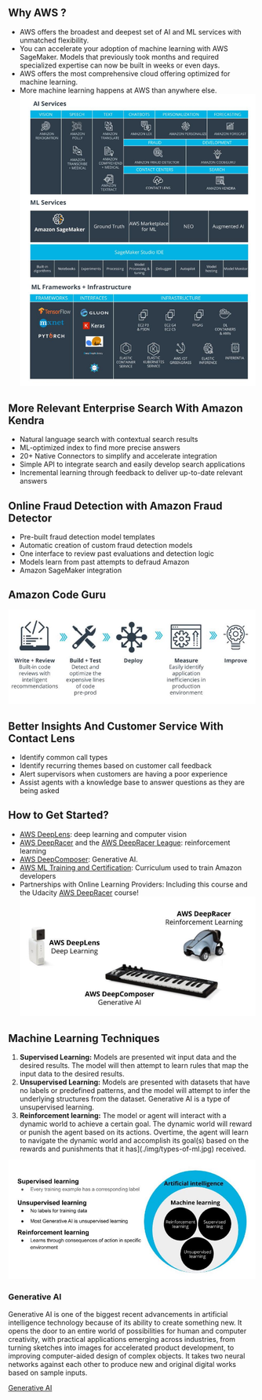 ## Why AWS ?
  - AWS offers the broadest and deepest set of AI and ML services with unmatched flexibility.
  - You can accelerate your adoption of machine learning with AWS SageMaker. Models that previously took months and required specialized expertise can now be built in weeks or even days.
  - AWS offers the most comprehensive cloud offering optimized for machine learning.
  - More machine learning happens at AWS than anywhere else.
![AWS ML Services](./img/aws-mle-ml-stack-v3.jpg)
## More Relevant Enterprise Search With Amazon Kendra
  - Natural language search with contextual search results
  - ML-optimized index to find more precise answers
  - 20+ Native Connectors to simplify and accelerate integration
  - Simple API to integrate search and easily develop search applications
  - Incremental learning through feedback to deliver up-to-date relevant answers
## Online Fraud Detection with Amazon Fraud Detector
  - Pre-built fraud detection model templates
  - Automatic creation of custom fraud detection models
  - One interface to review past evaluations and detection logic
  - Models learn from past attempts to defraud Amazon
  - Amazon SageMaker integration
## Amazon Code Guru
![Amazon Code  for hight performance software](./img//aws-mle-code-guru.jpg)
## Better Insights And Customer Service With Contact Lens
  - Identify common call types
  - Identify recurring themes based on customer call feedback
  - Alert supervisors when customers are having a poor experience
  - Assist agents with a knowledge base to answer questions as they are being asked

## How to Get Started?

  - [AWS DeepLens](https://aws.amazon.com/deeplens/): deep learning and computer vision
  - [AWS DeepRacer](https://aws.amazon.com/deepracer/) and the [AWS DeepRacer League](https://aws.amazon.com/deepracer/league/): reinforcement learning
  - [AWS DeepComposer](https://aws.amazon.com/deepcomposer/): Generative AI.
  - [AWS ML Training and Certification](https://aws.amazon.com/training/learning-paths/machine-learning/): Curriculum used to train Amazon developers
  - Partnerships with Online Learning Providers: Including this course and the Udacity [AWS DeepRacer](https://www.udacity.com/course/aws-deepracer--ud014) course!
![Aws educational devices](./img//aws-educational-devices.jpg)

## Machine Learning Techniques
  1. **Supervised Learning:** Models are presented wit input data and the desired results. The model will then attempt to learn rules that map the input data to the desired results.
  2. **Unsupervised Learning:** Models are presented with datasets that have no labels or predefined patterns, and the model will attempt to infer the underlying structures from the dataset. Generative AI is a type of unsupervised learning.
  3. **Reinforcement learning:** The model or agent will interact with a dynamic world to achieve a certain goal. The dynamic world will reward or punish the agent based on its actions. Overtime, the agent will learn to navigate the dynamic world and accomplish its goal(s) based on the rewards and punishments that it has](./img/types-of-ml.jpg) received.
  
![Types of ML](./img/types-of-ml.jpg)

### Generative AI
Generative AI is one of the biggest recent advancements in artificial intelligence technology because of its ability to create something new. It opens the door to an entire world of possibilities for human and computer creativity, with practical applications emerging across industries, from turning sketches into images for accelerated product development, to improving computer-aided design of complex objects. It takes two neural networks against each other to produce new and original digital works based on sample inputs.

[Generative AI](./img/generative-ai.jpg)
